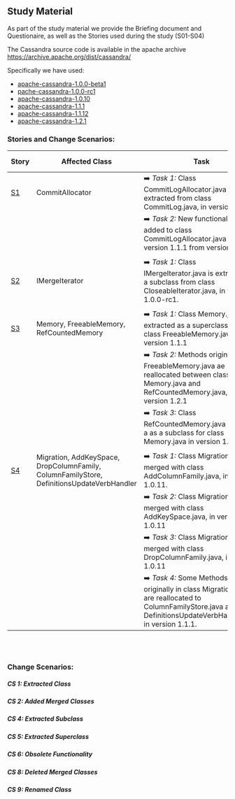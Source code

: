 ## Study Material

As part of the study material we provide the Briefing document and Questionaire, as well as the Stories used during the study (S01-S04)

The Cassandra source code is available in the apache archive https://archive.apache.org/dist/cassandra/

Specifically we have used:
 - [apache-cassandra-1.0.0-beta1](https://archive.apache.org/dist/cassandra/1.0.0/)
 - [pache-cassandra-1.0.0-rc1](https://archive.apache.org/dist/cassandra/1.0.0/)
 - [apache-cassandra-1.0.10](https://archive.apache.org/dist/cassandra/1.0.10/)
 - [apache-cassandra-1.1.1](https://archive.apache.org/dist/cassandra/1.1.1/)
 - [apache-cassandra-1.1.12](https://archive.apache.org/dist/cassandra/1.1.12)
 - [apache-cassandra-1.2.1](https://archive.apache.org/dist/cassandra/1.2.1)



### Stories and Change Scenarios:
| Story     | Affected Class      | Task | Change Scenario| 
|--------------|---------------------|------------|------------|
|[S1](https://github.com/jku-win-se/dejavu/raw/main/studymaterial/S01.docx)            |  CommitAllocator   |  ➡️ _Task 1:_ Class CommitLogAllocator.java is extracted from class CommitLog.java, in version 1.1.1 | [CS2](#CS2) |
|              |     | ➡️ _Task 2:_ New functionality is added to class CommitLogAllocator.java in version 1.1.1 from version 1.0.10. | [CS1](#CS1) |
|              |     |  | 
|[S2](https://github.com/jku-win-se/dejavu/raw/main/studymaterial/S02.docx)            |   IMergeIterator   | ➡️ _Task 1:_ Class IMergeIterator.java is extracted as a subclass from class CloseableIterator.java, in version 1.0.0-rc1. | [CS5](#CS5) |
|     |  | 
|[S3](https://github.com/jku-win-se/dejavu/raw/main/studymaterial/S03.docx)            |   Memory, FreeableMemory, RefCountedMemory    | ➡️ _Task 1:_ Class Memory.java is extracted as a superclass from class FreeableMemory.java, in version 1.1.1 | [CS6](#CS6) |
|            |      | ➡️ _Task 2:_ Methods originally in FreeableMemory.java ae reallocated between classes Memory.java and RefCountedMemory.java, in version 1.2.1 | [CS8](#CS8) |
|            |     | ➡️ _Task 3:_ Class RefCountedMemory.java is added a as a subclass for class Memory.java in version 1.2.1 | [CS5](#CS5) |
|     |  | 
|[S4](https://github.com/jku-win-se/dejavu/raw/main/studymaterial/S04.docx)            |  Migration, AddKeySpace, DropColumnFamily, ColumnFamilyStore, DefinitionsUpdateVerbHandler   |  ➡️ _Task 1:_ Class Migration.java is merged with class AddColumnFamily.java, in version 1.0.11.| [CS6](#CS6) |
|            |     | ➡️ _Task 2:_ Class Migration.java is merged with class AddKeySpace.java, in version 1.0.11 | [CS9](#CS9) |
|            |     | ➡️ _Task 3:_ Class Migration.java is merged with class DropColumnFamily.java, in version 1.0.11 | [CS9](#CS9) |
|            |     | ➡️ _Task 4:_ Some Methods originally in class Migration.java are reallocated to ColumnFamilyStore.java and class DefinitionsUpdateVerbHandler.java in version 1.1.1. | [CS4](#CS4) |



<br><br>


### Change Scenarios:


 ##### <a id="CS1">CS 1:</a> Extracted Class
 ##### <a id="CS2">CS 2:</a> Added Merged Classes
 ##### <a id="CS4">CS 4:</a> Extracted Subclass
 ##### <a id="CS5">CS 5:</a> Extracted Superclass
 ##### <a id="CS6">CS 6:</a> Obsolete Functionality
 ##### <a id="CS8">CS 8:</a> Deleted Merged Classes
 ##### <a id="CS9">CS 9:</a> Renamed Class





